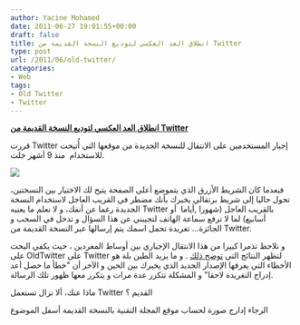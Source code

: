 ```yaml
---
author: Yacine Mohamed
date: 2011-06-27 19:01:55+00:00
draft: false
title: انطلاق العد العكسي لتوديع النسخة القديمة من Twitter
type: post
url: /2011/06/old-twitter/
categories:
- Web
tags:
- Old Twitter
- Twitter
---
```


[**انطلاق العد العكسي لتوديع النسخة القديمة من Twitter**](http://www.it-scoop.com/2011/06/old-twitter/)


قررت Twitter إجبار المستخدمين على الانتقال للنسخة الجديدة من موقعها التي أُتيحت للاستخدام  منذ 9 أشهر خلت.

[![](http://www.it-scoop.com/wp-content/uploads/2011/06/it-scoop-oldTwitter-1024x363.png)
](http://www.it-scoop.com/2011/06/old-twitter/)

فبعدما كان الشريط الأزرق الذي يتموضع أعلى الصفحة يتيح لك الاختيار بين النسختين، تحول حاليا إلى شريط برتقالي يخبرك بأنك مضطر في القريب العاجل لاستخدام النسخة الجديدة رغما عن أنفك، و لا نعلم ما يعنيه Twitter بالقريب العاجل (شهورا ,أياما  أو أسابيع) لما لا ترفع سماعة الهاتف لتجيبني عن هذا السؤال و تدخل في السحب و الجائزة... تغريدة تحمل اسمك يتم إرسالها عبر النسخة القديمة من Twitter.



و نلاحظ تذمرا كبيرا من هذا الانتقال الإجباري بين أوساط المغردين ، حيث يكفي البحث على OldTwitter على Twitter لتظهر النتائج التي [توضح ذلك](http://search.twitter.com/search?had_popular=true&q=%23OldTwitter&result_type=recent) . و ما يزيد الطين بلة هو الأخطاء التي يعرفها الإصدار الجديد الذي يخبرك بين الحين و الآخر أن "خطأ ما حصل أعد إدراج التغريدة لاحقا" و المشكلة تتكرر عدة مرات و يتكرر معها ظهور تلك الرسالة.

ماذا عنك، ألا تزال تستعمل Twitter القديم ؟

الرجاء إدارج صورة لحساب موقع المجلة التقنية بالنسخة القديمة أسفل الموضوع
